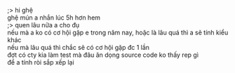 ;> hi ghệ<br>
ghệ mún a nhắn lúc 5h hơn hem<br>
;> quen lâu nữa a cho đụ<br>
nếu mà a ko có cơ hội gặp e trong năm nay, hoặc là lâu quá thì a sẽ tính kiểu khác<br>
nếu mà lâu quá thì chắc sẽ có cơ hội gặp đc 1 lần<br>
đợt có cty kia làm test mà đâu ăn dọng source code ko thấy rep gì<br>
để a tính ròi sắp xếp lại
